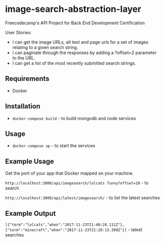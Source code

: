 # image-search-abstraction-layer
Freecodecamp's API Project for Back End Development Certification

User Stories:

- I can get the image URLs, alt text and page urls for a set of images relating to a given search string.
- I can paginate through the responses by adding a ?offset=2 parameter to the URL.
- I can get a list of the most recently submitted search strings.

## Requirements
* Docker

## Installation
* `docker-compose build` - to build mongodb and node services

## Usage
* `docker-compose up` - to start the services

## Example Usage

Get the port of your app that Docker mapped on your machine.

`http://localhost:3000/api/imagesearch/lolcats funny?offset=10` - to search

`http://localhost:3000/api/latest/imagesearch/` - to list the latest searches

## Example Output

`[{"term":"lolcats","when":"2017-11-23T21:40:28.111Z"},{"term":"minecraft","when":"2017-11-23T21:28:13.399Z"}]` - latest searches
